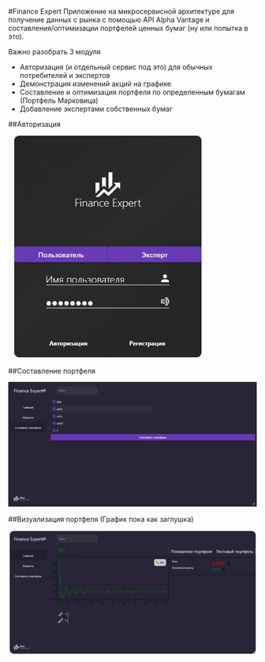 ﻿#Finance Expert
Приложение на микросервисной архитектуре для получение данных с рынка 
с помощью API Alpha Vantage 
и составления/оптимизации портфелей ценных бумаг
(ну или попытка в это).

Важно разобрать 3 модуля
- Авторизация (и отдельный сервис под это) для обычных потребителей и экспертов
- Демонстрация изменений акций на графике
- Составление и оптимизация портфеля по определенным бумагам (Портфель Марковица)
- Добавление экспертами собственных бумаг


##Авторизация

![авторизация](.github/Auth.jpg)

##Составление портфеля

![авторизация](.github/params.jpg)

##Визуализация портфеля
(График пока как заглушка)

![авторизация](.github/Result.jpg)